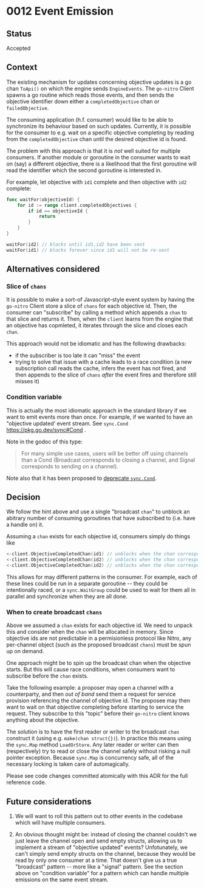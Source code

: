 # 0012 Event Emission

## Status

Accepted

## Context

The existing mechanism for updates concerning objective updates is a go chan `ToApi()` on which the engine sends `EngineEvents`. The `go-nitro` Client spawns a go routine which reads those events, and then sends the objective identifier down either a `completedObjective` chan or `failedObjective`.

The consuming application (h.f. consumer) would like to be able to synchronize its behaviour based on such updates. Currently, it is possible for the consumer to e.g. wait on a specific objective completing by reading from the `completedObjective` chan until the desired objective id is found. 

The problem with this approach is that it is _not_ well suited for multiple consumers. If another module or goroutine in the consumer wants to wait on (say) a different objective, there is a likelihood that the first goroutine will read the identifier which the second goroutine is interested in.

For example, let objective with `id1` complete and then objective with `id2` complete:

```go
func waitFor(objectiveId) {
	for id := range client.completedObjectives {
		if id == objectiveId {
			return
		}
	}
}

waitFor(id2) // blocks until id1,id2 have been sent
waitFor(id1) // blocks forever since id1 will not be re-sent

```

## Alternatives considered

### Slice of `chans`

It is possible to make a sort-of Javascript-style event system by having the `go-nitro` Client store a slice of `chans` for each objective id. Then, the consumer can "subscribe" by calling a method which appends a `chan` to that slice and returns it. Then, when the `client` learns from the engine that an objective has copmleted, it iterates through the slice and closes each `chan`. 

This approach would not be idiomatic and has the following drawbacks:
* if the subscriber is too late it can "miss" the event
* trying to solve that issue with a cache leads to a race condition (a new subscription call reads the cache, infers the event has not fired, and then appends to the slice of `chans` _after_ the event fires and therefore still misses it)

### Condition variable

This is actually the most idiomatic approach in the standard library if we want to emit events more than once. For example, if we wanted to have an "objective updated' event stream. See `sync.Cond` https://pkg.go.dev/sync#Cond .

Note in the godoc of this type: 

> For many simple use cases, users will be better off using channels than a Cond (Broadcast corresponds to closing a channel, and Signal corresponds to sending on a channel).

Note also that it has been proposed to [deprecate `sync.Cond`](https://github.com/golang/go/issues/21165).



## Decision
We follow the hint above and use a single "broadcast `chan`" to unblock an abitrary number of consuming goroutines that have subscribed to (i.e. have a handle on) it. 

Assuming a `chan` exists for each objective id, consumers simply do things like

```go 
<-client.ObjectiveCompletedChan(id1) // unblocks when the chan corresponding to id1 is closed
<-client.ObjectiveCompletedChan(id2) // unblocks when the chan corresponding to id2 is closed
<-client.ObjectiveCompletedChan(id2) // unblocks when the chan corresponding to id2 is closed
```

This allows for may different patterns in the consumer. For example, each of these lines could be run in a separate goroutine -- they could be intentionally raced, or a `sync.WaitGroup` could be used to wait for them all in parallel and synchronize when they are all done. 

### When to create broadcast `chans`
Above we assumed a `chan` exists for each objective id. We need to unpack this and consider when the `chan` will be allocated in memory. Since objective ids are not predictable in a permisionless protocol like Nitro, any per-channel object (such as the proposed broadcast `chans`) must be spun up on demand. 

One approach might be to spin up the broadcast chan when the objective starts. But this will cause race conditions, when consumers want to subscribe before the `chan` exists. 

Take the following example: a proposer may open a channel with a counterparty, and then _out of band_ send them a request for service provision referencing the channel of objective id. The proposee may then want to wait on that objective completing before starting to service the request. They subscribe to this "topic" before their `go-nitro` client knows anything about the objective. 

The solution is to have the first reader or writer to the broadcast `chan` construct it (using e.g. `make(chan struct{})`). In practice this means using the `sync.Map` method `LoadOrStore`. Any later reader or writer can then (respectively) try to read or close the channel safely without risking a null pointer exception. Because `sync.Map` is concurrency safe, all of the necessary locking is taken care of automagically. 


Please see code changes committed atomically with this ADR for the full reference code. 


## Future considerations

1. We will want to roll this pattern out to other events in the codebase which will have multiple consumers.  

2. An obvious thought might be: instead of closing the channel couldn't we just leave the channel open and send empty structs, allowing us to implement a stream of "objective updated" events? Unfotunately, we can't simply send empty structs on the channel, because they would be read by only one consumer at a time. That doesn't give us a true "broadcast" pattern -- more like a "signal" pattern. See the section above on "condition variable" for a pattern which can handle multiple emissions on the same event stream.









